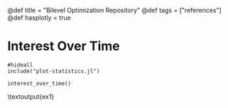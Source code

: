 @def title = "Bilevel Optimization Repository"
@def tags = ["references"]
@def hasplotly = true



<!--
# Recent References


```julia:references
#hideall
include("utils.jl")



load_references()
```

\textoutput{references}
-->

# Interest Over Time

```julia:ex1
#hideall
include("plot-statistics.jl")

interest_over_time()
```

\textoutput{ex1}

